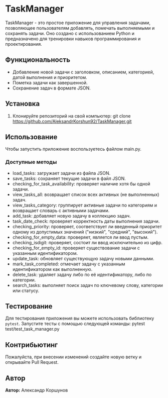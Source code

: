 # TaskManager

TaskManager - это простое приложение для управления задачами, позволяющее пользователям добавлять, помечать выполняемыми и сохранять задачи. 
Оно создано с использованием Python и предназначено для тренировки навыков программирования и проектирования.

## Функциональность

- Добавление новой задачи с заголовком, описанием, категорией, датой выполнения и приоритетом.
- Пометка задачи как завершенной.
- Сохранение задач в формате JSON.

## Установка

1. Клонируйте репозиторий на свой компьютер:
git clone https://github.com/AleksandrKorshun92/TaskManager.git

## Использование
Чтобы запустить приложение воспользуетесь файлом main.py.

### Доступные методы

- load_tasks: загружает задачи из файла JSON. 
- save_tasks: сохраняет текущие задачи в файл JSON. 
- checking_for_task_availability: проверяет наличие хотя бы одной задачи. 
- view_tasks_all: возвращает список всех активных (не выполненных) задач.
- view_tasks_category: группирует активные задачи по категориям и возвращает словарь с активными задачами.
- add_task: добавляет новую задачу в коллекцию задач. 
- task_date_check: проверяет корректность даты выполнения задачи. 
- checking_priority: проверяет, соответствует ли введенный приоритет одному из допустимых значений ("низкий", "средний", "высокий").
- checking_for_empty_data: проверяет, является ли ввод пустым. 
- checking_isdigit: проверяет, состоит ли ввод исключительно из цифр.
- checking_for_empty_id: проверяет существование задачи с указанным идентификатором. 
- update_task: обновляет существующую задачу новыми данными. 
- mark_task_completed: отмечает задачу с указанным идентификатором как выполненную. 
- delete_task: удаляет задачу либо по её идентификатору, либо по категории. 
- search_tasks: выполняет поиск задач по ключевому слову, категории или статусу. 

## Тестирование

Для тестирования приложения вы можете использовать библиотеку `pytest`. 
Запустите тесты с помощью следующей команды: pytest test/test_task_manager.py 

## Контрибьютинг

Пожалуйста, при внесении изменений создайте новую ветку и открывайте Pull Request. 

## Автор

**Автор:** Александр Коршунов 
